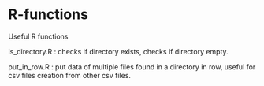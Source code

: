 # R-functions
Useful R functions

is_directory.R : checks if directory exists, checks if directory empty.

put_in_row.R : put data of multiple files found in a directory in row, useful for csv files creation from other csv files.
